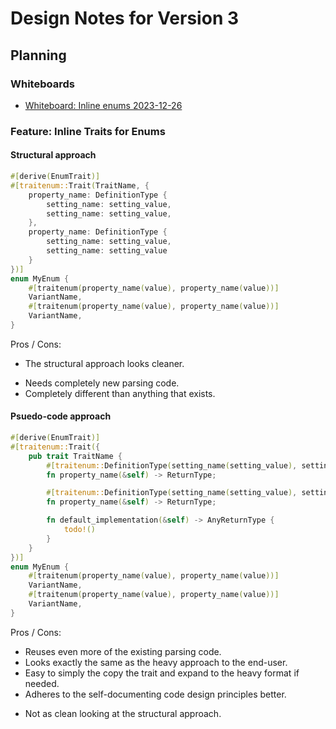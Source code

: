 Design Notes for Version 3
==========================

Planning
--------

### Whiteboards
- [Whiteboard: Inline enums 2023-12-26](./whiteboard-inline-enums_2023-12-26.jpeg)


### Feature: Inline Traits for Enums

#### Structural approach

```rust
#[derive(EnumTrait)]
#[traitenum::Trait(TraitName, {
    property_name: DefinitionType {
        setting_name: setting_value,
        setting_name: setting_value,
    },
    property_name: DefinitionType {
        setting_name: setting_value,
        setting_name: setting_value
    }
})]
enum MyEnum {
    #[traitenum(property_name(value), property_name(value))]
    VariantName,
    #[traitenum(property_name(value), property_name(value))]
    VariantName,
}
```

Pros / Cons:
+ The structural approach looks cleaner.
- Needs completely new parsing code.
- Completely different than anything that exists.


#### Psuedo-code approach

```rust
#[derive(EnumTrait)]
#[traitenum::Trait({
    pub trait TraitName {
        #[traitenum::DefinitionType(setting_name(setting_value), setting_name(setting_value))]
        fn property_name(&self) -> ReturnType;

        #[traitenum::DefinitionType(setting_name(setting_value), setting_name(setting_value))]
        fn property_name(&self) -> ReturnType;

        fn default_implementation(&self) -> AnyReturnType {
            todo!()
        }
    }
})]
enum MyEnum {
    #[traitenum(property_name(value), property_name(value))]
    VariantName,
    #[traitenum(property_name(value), property_name(value))]
    VariantName,
}
```

Pros / Cons:
+ Reuses even more of the existing parsing code.
+ Looks exactly the same as the heavy approach to the end-user.
+ Easy to simply the copy the trait and expand to the heavy format if needed.
+ Adheres to the self-documenting code design principles better.
- Not as clean looking at the structural approach.